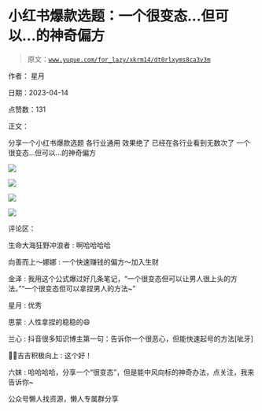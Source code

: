 # 小红书爆款选题：一个很变态...但可以...的神奇偏方

> 原文：[`www.yuque.com/for_lazy/xkrm14/dt0rlxyms8ca3v3m`](https://www.yuque.com/for_lazy/xkrm14/dt0rlxyms8ca3v3m)



作者： 星月



日期：2023-04-14



点赞数：131



正文：



分享一个小红书爆款选题 各行业通用 效果绝了 已经在各行业看到无数次了 一个很变态...但可以...的神奇偏方



![](img/e42a94105b71cfcd7531a3a321d327c7.png)



![](img/6bc147c9f033386e7fa1929ae6efdcca.png)



![](img/37dd5cc35f3806f6a72154b269554967.png)



![](img/849b3bca8d7451dfd5b212deb2066c14.png)



评论区：



生命大海狂野冲浪者 : 啊哈哈哈哈



向善而上～娜娜 : 一个快速赚钱的偏方～加入生财



金泽 : 我用这个公式爆过好几条笔记，“一个很变态但可以让男人很上头的方法。”“一个很变态但可以拿捏男人的方法~”



星月 : 优秀



思蒙 : 人性拿捏的稳稳的😄



兰心 : 抖音很多知识博主第一句：告诉你一个很恶心，但能快速起号的方法[呲牙]



💪🏻吉吉积极向上 : 这个好！



六妹 : 哈哈哈哈，分享一个“很变态”，但是能中风向标的神奇办法，点关注，我来告诉你~



公众号懒人找资源，懒人专属群分享


